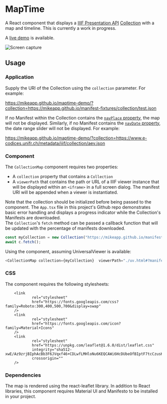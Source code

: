 # MapTime

A React component that displays a [IIIF Presentation API](https://iiif.io/api/presentation/3.0/) [Collection](https://iiif.io/api/presentation/3.0/#51-collection) with a map and timeline. This is currently a work in progress.

A [live demo](https://mikeapp.github.io/maptime-demo/?collection=https://mikeapp.github.io/manifest-fixtures/collection/test.json) is available.

![Screen capture](https://mikeapp.github.io/manifest-fixtures/images/maptimev0-1-0.png)

## Usage

### Application

Supply the URI of the Collection using the `collection` parameter.  For example:

https://mikeapp.github.io/maptime-demo/?collection=https://mikeapp.github.io/manifest-fixtures/collection/test.json

If no Manifest within the Collection contains the [`navPlace` property](https://iiif.io/api/extension/navplace/), the map will not be displayed.
Similarly, if no Manifest contains the [`navDate` property](https://iiif.io/api/presentation/3.0/#navdate), the date range slider will not be displayed. For example:

https://mikeapp.github.io/maptime-demo/?collection=https://www.e-codices.unifr.ch/metadata/iiif/collection/aev.json

### Component

The `CollectionMap` component requires two properties:
- A `collection` property that contains a `Collection` 
- A `viewerPath` that contains the path or URL of a IIIF viewer instance that will be displayed within an `<iframe>` in a full screen dialog. The manifest URI will be appended when a viewer is instantiated.

Note that the collection should be initialized before being passed to the component.  The `App.tsx` file in this project's Github repo demonstrates basic error handling and displays a progress indicator while the Collection's Manifests are downloaded.  
The `Collection`'s `fetch` method can be passed a callback function that will be updated with the percentage of manifests downloaded.
```javascript
const myCollection = new Collection("https://mikeapp.github.io/manifest-fixtures/collection/test.json");
await c.fetch();
```

Using the component, assuming UniversalViewer is available:
```javascript
<CollectionMap collection={myCollection}  viewerPath="./uv.html#?manifest=" />
```

### CSS

The component requires the following stylesheets:
```
    <link
            rel="stylesheet"
            href="https://fonts.googleapis.com/css?family=Roboto:300,400,500,700&display=swap"
    />
    <link
            rel="stylesheet"
            href="https://fonts.googleapis.com/icon?family=Material+Icons"
    />
    <link
            rel="stylesheet"
            href="https://unpkg.com/leaflet@1.6.0/dist/leaflet.css"
            integrity="sha512-xwE/Az9zrjBIphAcBb3F6JVqxf46+CDLwfLMHloNu6KEQCAWi6HcDUbeOfBIptF7tcCzusKFjFw2yuvEpDL9wQ=="
            crossorigin=""
    />
```

### Dependencies
The map is rendered using the react-leaflet library. In addition to React libraries, this component requires Material UI and Manifesto to be installed in your project.